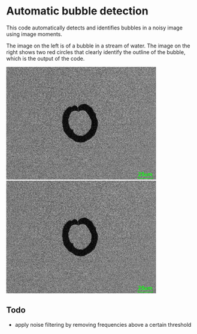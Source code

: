 # Automatic bubble detection
This code automatically detects and identifies bubbles in a noisy image using image moments.

The image on the left is of a bubble in a stream of water. The image on the right shows two red circles that clearly identify the outline of the bubble, which is the output of the code.

<img src="bubble.jpg" alt="Bubble in water" width="400"/> <img src="bubble.jpg" alt="Identified bubble in water" width="400"/>


## Todo
- apply noise filtering by removing frequencies above a certain threshold
